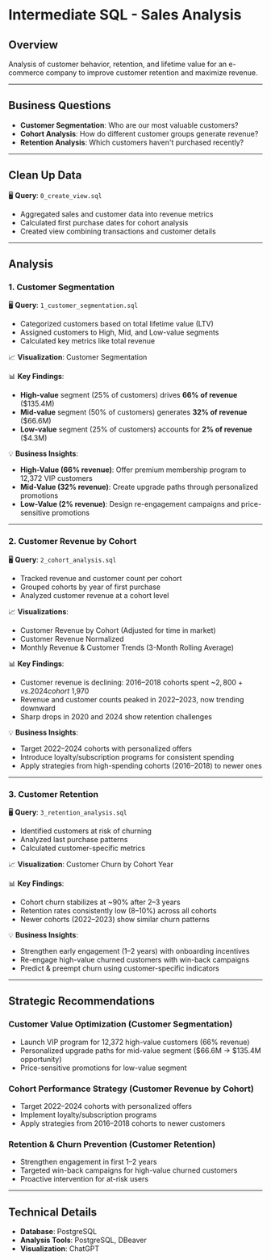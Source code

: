 # Intermediate SQL - Sales Analysis

## Overview
Analysis of customer behavior, retention, and lifetime value for an e-commerce company to improve customer retention and maximize revenue.

---

## Business Questions
- **Customer Segmentation**: Who are our most valuable customers?
- **Cohort Analysis**: How do different customer groups generate revenue?
- **Retention Analysis**: Which customers haven't purchased recently?

---

## Clean Up Data

🖥️ **Query**: `0_create_view.sql`

- Aggregated sales and customer data into revenue metrics  
- Calculated first purchase dates for cohort analysis  
- Created view combining transactions and customer details

---

## Analysis

### 1. Customer Segmentation

🖥️ **Query**: `1_customer_segmentation.sql`

- Categorized customers based on total lifetime value (LTV)  
- Assigned customers to High, Mid, and Low-value segments  
- Calculated key metrics like total revenue

📈 **Visualization**: Customer Segmentation

📊 **Key Findings**:
- **High-value** segment (25% of customers) drives **66% of revenue** ($135.4M)
- **Mid-value** segment (50% of customers) generates **32% of revenue** ($66.6M)
- **Low-value** segment (25% of customers) accounts for **2% of revenue** ($4.3M)

💡 **Business Insights**:
- **High-Value (66% revenue)**: Offer premium membership program to 12,372 VIP customers
- **Mid-Value (32% revenue)**: Create upgrade paths through personalized promotions  
- **Low-Value (2% revenue)**: Design re-engagement campaigns and price-sensitive promotions

---

### 2. Customer Revenue by Cohort

🖥️ **Query**: `2_cohort_analysis.sql`

- Tracked revenue and customer count per cohort  
- Grouped cohorts by year of first purchase  
- Analyzed customer revenue at a cohort level

📈 **Visualizations**:
- Customer Revenue by Cohort (Adjusted for time in market)  
- Customer Revenue Normalized  
- Monthly Revenue & Customer Trends (3-Month Rolling Average)

📊 **Key Findings**:
- Customer revenue is declining: 2016–2018 cohorts spent ~$2,800+ vs. 2024 cohort ~$1,970  
- Revenue and customer counts peaked in 2022–2023, now trending downward  
- Sharp drops in 2020 and 2024 show retention challenges

💡 **Business Insights**:
- Target 2022–2024 cohorts with personalized offers  
- Introduce loyalty/subscription programs for consistent spending  
- Apply strategies from high-spending cohorts (2016–2018) to newer ones

---

### 3. Customer Retention

🖥️ **Query**: `3_retention_analysis.sql`

- Identified customers at risk of churning  
- Analyzed last purchase patterns  
- Calculated customer-specific metrics

📈 **Visualization**: Customer Churn by Cohort Year

📊 **Key Findings**:
- Cohort churn stabilizes at ~90% after 2–3 years  
- Retention rates consistently low (8–10%) across all cohorts  
- Newer cohorts (2022–2023) show similar churn patterns

💡 **Business Insights**:
- Strengthen early engagement (1–2 years) with onboarding incentives  
- Re-engage high-value churned customers with win-back campaigns  
- Predict & preempt churn using customer-specific indicators

---

## Strategic Recommendations

### Customer Value Optimization (Customer Segmentation)
- Launch VIP program for 12,372 high-value customers (66% revenue)
- Personalized upgrade paths for mid-value segment ($66.6M → $135.4M opportunity)
- Price-sensitive promotions for low-value segment

### Cohort Performance Strategy (Customer Revenue by Cohort)
- Target 2022–2024 cohorts with personalized offers
- Implement loyalty/subscription programs
- Apply strategies from 2016–2018 cohorts to newer customers

### Retention & Churn Prevention (Customer Retention)
- Strengthen engagement in first 1–2 years
- Targeted win-back campaigns for high-value churned customers
- Proactive intervention for at-risk users

---

## Technical Details

- **Database**: PostgreSQL  
- **Analysis Tools**: PostgreSQL, DBeaver  
- **Visualization**: ChatGPT
